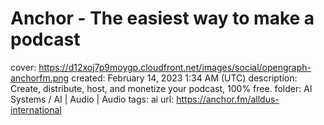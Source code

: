 # Anchor - The easiest way to make a podcast

cover: https://d12xoj7p9moygp.cloudfront.net/images/social/opengraph-anchorfm.png
created: February 14, 2023 1:34 AM (UTC)
description: Create, distribute, host, and monetize your podcast, 100% free.
folder: AI Systems / AI | Audio | Audio
tags: ai
url: https://anchor.fm/alldus-international